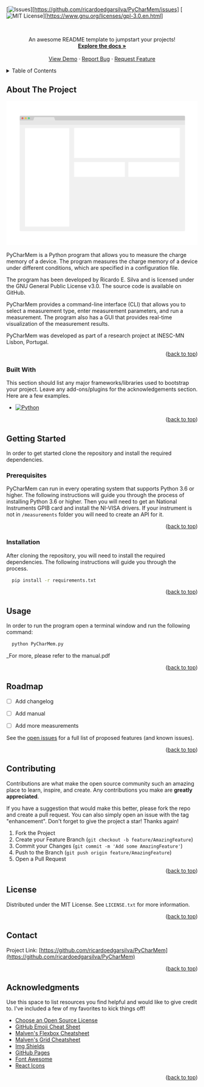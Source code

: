 <a name="readme-top"></a>

[![Issues][issues-shield]][https://github.com/ricardoedgarsilva/PyCharMem/issues]
[![MIT License][license-shield]][https://www.gnu.org/licenses/gpl-3.0.en.html]



<!-- PROJECT LOGO -->
<br />
  <p align="center">
    An awesome README template to jumpstart your projects!
    <br />
    <a href="https://github.com/ricardoedgarsilva/PyCharMem"><strong>Explore the docs »</strong></a>
    <br />
    <br />
    <a href="https://github.com/ricardoedgarsilva/PyCharMem">View Demo</a>
    ·
    <a href="https://github.com/ricardoedgarsilva/PyCharMem/issues">Report Bug</a>
    ·
    <a href="https://github.com/ricardoedgarsilva/PyCharMem/issues">Request Feature</a>
  </p>
</div>



<!-- TABLE OF CONTENTS -->
<details>
  <summary>Table of Contents</summary>
  <ol>
    <li>
      <a href="#about-the-project">About The Project</a>
      <ul>
        <li><a href="#built-with">Built With</a></li>
      </ul>
    </li>
    <li>
      <a href="#getting-started">Getting Started</a>
      <ul>
        <li><a href="#prerequisites">Prerequisites</a></li>
        <li><a href="#installation">Installation</a></li>
      </ul>
    </li>
    <li><a href="#usage">Usage</a></li>
    <li><a href="#roadmap">Roadmap</a></li>
    <li><a href="#contributing">Contributing</a></li>
    <li><a href="#license">License</a></li>
    <li><a href="#contact">Contact</a></li>
    <li><a href="#acknowledgments">Acknowledgments</a></li>
  </ol>
</details>



<!-- ABOUT THE PROJECT -->
## About The Project

[![Product Name Screen Shot][product-screenshot]](https://example.com)

PyCharMem is a Python program that allows you to measure the charge memory of a device. The program measures the charge memory of a device under different conditions, which are specified in a configuration file.

The program has been developed by Ricardo E. Silva and is licensed under the GNU General Public License v3.0. The source code is available on GitHub.

PyCharMem provides a command-line interface (CLI) that allows you to select a measurement type, enter measurement parameters, and run a measurement. The program also has a GUI that provides real-time visualization of the measurement results.

PyCharMem was developed as part of a research project at INESC-MN Lisbon, Portugal.

<p align="right">(<a href="#readme-top">back to top</a>)</p>



### Built With

This section should list any major frameworks/libraries used to bootstrap your project. Leave any add-ons/plugins for the acknowledgements section. Here are a few examples.

* [![Python][Python]][Python-url]


<p align="right">(<a href="#readme-top">back to top</a>)</p>



<!-- GETTING STARTED -->
## Getting Started

In order to get started clone the repository and install the required dependencies.

### Prerequisites

PyCharMem can run in every operating system that supports Python 3.6 or higher. The following instructions will guide you through the process of installing Python 3.6 or higher. Then you will need to get an National Instruments GPIB card and install the NI-VISA drivers. If your instrument is not in `/measurements` folder you will need to create an API for it.

<p align="right">(<a href="#readme-top">back to top</a>)</p>


### Installation

After cloning the repository, you will need to install the required dependencies. The following instructions will guide you through the process.

  ```sh
    pip install -r requirements.txt
  ```


<p align="right">(<a href="#readme-top">back to top</a>)</p>



<!-- USAGE EXAMPLES -->
## Usage

In order to run the program open a terminal window and run the following command:

  ```sh
    python PyCharMem.py
  ```

_For more, please refer to the manual.pdf

<p align="right">(<a href="#readme-top">back to top</a>)</p>



<!-- ROADMAP -->
## Roadmap

- [ ] Add changelog
- [ ] Add manual
- [ ] Add more measurements


See the [open issues](https://github.com/ricardoedgarsilva/PyCharMem/issues) for a full list of proposed features (and known issues).

<p align="right">(<a href="#readme-top">back to top</a>)</p>



<!-- CONTRIBUTING -->
## Contributing

Contributions are what make the open source community such an amazing place to learn, inspire, and create. Any contributions you make are **greatly appreciated**.

If you have a suggestion that would make this better, please fork the repo and create a pull request. You can also simply open an issue with the tag "enhancement".
Don't forget to give the project a star! Thanks again!

1. Fork the Project
2. Create your Feature Branch (`git checkout -b feature/AmazingFeature`)
3. Commit your Changes (`git commit -m 'Add some AmazingFeature'`)
4. Push to the Branch (`git push origin feature/AmazingFeature`)
5. Open a Pull Request

<p align="right">(<a href="#readme-top">back to top</a>)</p>



<!-- LICENSE -->
## License

Distributed under the MIT License. See `LICENSE.txt` for more information.

<p align="right">(<a href="#readme-top">back to top</a>)</p>



<!-- CONTACT -->
## Contact

Project Link: [https://github.com/ricardoedgarsilva/PyCharMem](https://github.com/ricardoedgarsilva/PyCharMem)

<p align="right">(<a href="#readme-top">back to top</a>)</p>



<!-- ACKNOWLEDGMENTS -->
## Acknowledgments

Use this space to list resources you find helpful and would like to give credit to. I've included a few of my favorites to kick things off!

* [Choose an Open Source License](https://choosealicense.com)
* [GitHub Emoji Cheat Sheet](https://www.webpagefx.com/tools/emoji-cheat-sheet)
* [Malven's Flexbox Cheatsheet](https://flexbox.malven.co/)
* [Malven's Grid Cheatsheet](https://grid.malven.co/)
* [Img Shields](https://shields.io)
* [GitHub Pages](https://pages.github.com)
* [Font Awesome](https://fontawesome.com)
* [React Icons](https://react-icons.github.io/react-icons/search)

<p align="right">(<a href="#readme-top">back to top</a>)</p>



<!-- MARKDOWN LINKS & IMAGES -->
<!-- https://www.markdownguide.org/basic-syntax/#reference-style-links -->
[contributors-shield]: https://img.shields.io/github/contributors/othneildrew/Best-README-Template.svg?style=for-the-badge
[contributors-url]: https://github.com/ricardoedgarsilva/PyCharMem/graphs/contributors
[forks-shield]: https://img.shields.io/github/forks/othneildrew/Best-README-Template.svg?style=for-the-badge
[forks-url]: https://github.com/ricardoedgarsilva/PyCharMem/network/members
[stars-shield]: https://img.shields.io/github/stars/othneildrew/Best-README-Template.svg?style=for-the-badge
[stars-url]: https://github.com/ricardoedgarsilva/PyCharMem/stargazers
[issues-shield]: https://img.shields.io/github/issues/othneildrew/Best-README-Template.svg?style=for-the-badge
[issues-url]: https://github.com/ricardoedgarsilva/PyCharMem/issues
[license-shield]: https://img.shields.io/github/license/othneildrew/Best-README-Template.svg?style=for-the-badge
[license-url]: https://github.com/ricardoedgarsilva/PyCharMem/blob/master/LICENSE.txt
[linkedin-shield]: https://img.shields.io/badge/-LinkedIn-black.svg?style=for-the-badge&logo=linkedin&colorB=555
[linkedin-url]: https://linkedin.com/in/othneildrew
[product-screenshot]: images/screenshot.png
[Next.js]: https://img.shields.io/badge/next.js-000000?style=for-the-badge&logo=nextdotjs&logoColor=white
[Python-url]: https://www.python.org/
[Python]: https://img.shields.io/badge/Python-14354C?style=for-the-badge&logo=python&logoColor=white
